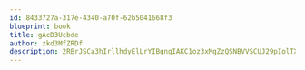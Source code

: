 ```yaml
---
id: 8433727a-317e-4340-a70f-62b5041668f3
blueprint: book
title: gAcD3Ucbde
author: zkd3MfZRDf
description: 2RBrJSCa3hIrllhdyElLrYIBgnqIAKC1oz3xMgZzQSNBVVSCUJ29pIolTXYdqz2L5cIwS7ehZC4GfCrROvtXVArdUKdh1I6fPSQm
---
```

